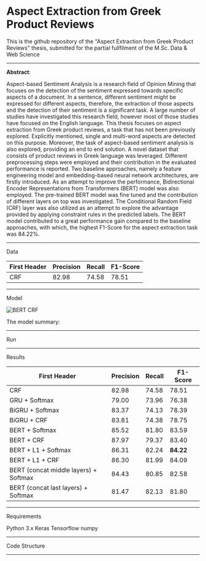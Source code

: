 # Aspect Extraction from Greek Product Reviews

This is the github repository of the "Aspect Extraction from Greek Product Reviews" thesis, submitted for the partial fullfilment of the M.Sc. Data & Web Science

----------------------------------------------------
**Abstract**:

Aspect-based Sentiment Analysis is a research field of Opinion Mining that focuses on the detection of the sentiment expressed towards specific aspects of a document. In a sentence, different sentiment might be expressed for different aspects, therefore, the extraction of those aspects and the detection of their sentiment is a significant task. A large number of studies have investigated this research field, however most of those studies have focused on the English language. This thesis focuses on aspect extraction from Greek product reviews, a task that has not been previously explored. Explicitly mentioned, single and multi-word aspects are detected on this purpose. Moreover, the task of aspect-based sentiment analysis is also explored, providing an end to end solution. A novel dataset that consists of product reviews in Greek language was leveraged. Different preprocessing steps were employed and their contribution in the evaluated performance is reported. Two baseline approaches, namely a feature engineering model and embedding-based neural network architectures, are firstly introduced. As an attempt to improve the performance, Bidirectional Encoder Representations from Transformers (BERT) model was also employed. The pre-trained BERT model was fine tuned and the contribution of different layers on top was investigated. The Conditional Random Field (CRF) layer was also utilized as an attempt to explore the advantage provided by applying constraint rules in the predicted labels. The BERT model contributed to a great performance gain compared to the baseline approaches, with which, the highest F1-Score for the aspect extraction task was 84.22\%.

----------------------------------------------------
Data

| First Header                          | Precision     | Recall        | F1-Score      |
| ------------------------------------- | ------------- | ------------- | ------------- |
| CRF                                   | 82.98         | 74.58         | 78.51         |


----------------------------------------------------
Model

![BERT CRF](https://user-images.githubusercontent.com/33041542/165788823-c5cdc1bb-cf8f-438e-9566-731ce1352e96.jpg)


The model summary:


----------------------------------------------------
Run

----------------------------------------------------
Results

| First Header                          | Precision     | Recall        | F1-Score      |
| ------------------------------------- | ------------- | ------------- | ------------- |
| CRF                                   | 82.98         | 74.58         | 78.51         |
| GRU + Softmax                         | 79.00         | 73.96         | 76.38         |
| BiGRU + Softmax                       | 83.37         | 74.13         | 78.39         |
| BiGRU + CRF                           | 83.81         | 74.38         | 78.75         |
| BERT + Softmax                        | 85.52         | 81.80         | 83.59         |
| BERT + CRF                            | 87.97         | 79.37         | 83.40         |
| BERT + L1 + Softmax                   | 86.31         | 82.24         | **84.22**     |
| BERT + L1 + CRF                       | 86.30         | 81.99         | 84.09         |
| BERT (concat middle layers) + Softmax | 84.43         | 80.85         | 82.58         |
| BERT (concat last layers) + Softmax   | 81.47         | 82.13         | 81.80         |


----------------------------------------------------
Requirements

Python 3.x
Keras
Tensorflow
numpy


----------------------------------------------------
Code Structure

----------------------------------------------------
